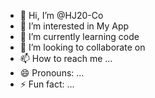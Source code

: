 - 👋 Hi, I’m @HJ20-Co
- 👀 I’m interested in My App
- 🌱 I’m currently learning code
- 💞️ I’m looking to collaborate on 
- 📫 How to reach me ...
- 😄 Pronouns: ...
- ⚡ Fun fact: ...

<!---
HJ20-Co/HJ20-Co is a ✨ special ✨ repository because its `README.md` (this file) appears on your GitHub profile.
You can click the Preview link to take a look at your changes.
--->
